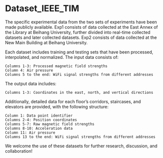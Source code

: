 # Dataset_IEEE_TIM

The specific experimental data from the two sets of experiments have been made publicly available. Exp1 consists of data collected at the East Annex of the Library at Beihang University, further divided into real-time collected datasets and later collected datasets. Exp2 consists of data collected at the New Main Building at Beihang University.

Each dataset includes training and testing sets that have been processed, interpolated, and normalized. The input data consists of:

    Columns 1-3: Processed magnetic field strengths
    Column 4: Air pressure
    Columns 5 to the end: WiFi signal strengths from different addresses

The output data includes:

    Columns 1-3: Coordinates in the east, north, and vertical directions

Additionally, detailed data for each floor’s corridors, staircases, and elevators are provided, with the following structure:

    Column 1: Data point identifier
    Columns 2-4: Position coordinates
    Columns 5-7: Raw magnetic field strengths
    Columns 8-10: Acceleration data
    Column 11: Air pressure
    Columns 13 to the end: WiFi signal strengths from different addresses

We welcome the use of these datasets for further research, discussion, and collaboration!
